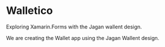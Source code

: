 # Walletico
Exploring Xamarin.Forms with the Jagan wallent design.


We are creating the Wallet app using the Jagan Wallent design.
